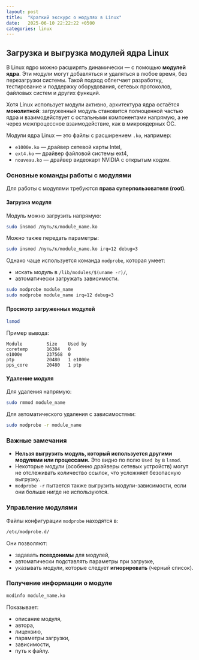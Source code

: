 ```yaml
---
layout: post
title:  "Краткий экскурс о модулях в Linux"
date:   2025-06-10 22:22:22 +0500
categories: linux
---
```


## Загрузка и выгрузка модулей ядра Linux

В Linux ядро можно расширять динамически — с помощью **модулей ядра**. Эти модули могут добавляться и удаляться в любое время, без перезагрузки системы. Такой подход облегчает разработку, тестирование и поддержку оборудования, сетевых протоколов, файловых систем и других функций.

Хотя Linux использует модули активно, архитектура ядра остаётся **монолитной**: загруженный модуль становится полноценной частью ядра и взаимодействует с остальными компонентами напрямую, а не через межпроцессное взаимодействие, как в микроядерных ОС.

Модули ядра Linux — это файлы с расширением `.ko`, например:

* `e1000e.ko` — драйвер сетевой карты Intel,
* `ext4.ko` — драйвер файловой системы ext4,
* `nouveau.ko` — драйвер видеокарт NVIDIA с открытым кодом.

### Основные команды работы с модулями

Для работы с модулями требуются **права суперпользователя (root)**.

#### Загрузка модуля

Модуль можно загрузить напрямую:

```bash
sudo insmod /путь/к/module_name.ko
```

Можно также передать параметры:

```bash
sudo insmod /путь/к/module_name.ko irq=12 debug=3
```

Однако чаще используется команда `modprobe`, которая умеет:

* искать модуль в `/lib/modules/$(uname -r)/`,
* автоматически загружать зависимости.

```bash
sudo modprobe module_name
sudo modprobe module_name irq=12 debug=3
```

#### Просмотр загруженных модулей

```bash
lsmod
```

Пример вывода:

```
Module         Size    Used by
coretemp       16384   0
e1000e         237568  0
ptp            20480   1 e1000e
pps_core       20480   1 ptp
```

#### Удаление модуля

Для удаления напрямую:

```bash
sudo rmmod module_name
```

Для автоматического удаления с зависимостями:

```bash
sudo modprobe -r module_name
```

### Важные замечания

* **Нельзя выгрузить модуль, который используется другими модулями или процессами.** Это видно по полю `Used by` в `lsmod`.
* Некоторые модули (особенно драйверы сетевых устройств) могут не отслеживать количество ссылок, что усложняет безопасную выгрузку.
* `modprobe -r` пытается также выгрузить модули-зависимости, если они больше нигде не используются.

### Управление модулями

Файлы конфигурации `modprobe` находятся в:

```bash
/etc/modprobe.d/
```

Они позволяют:

* задавать **псевдонимы** для модулей,
* автоматически подставлять параметры при загрузке,
* указывать модули, которые следует **игнорировать** (черный список).

### Получение информации о модуле

```bash
modinfo module_name.ko
```

Показывает:

* описание модуля,
* автора,
* лицензию,
* параметры загрузки,
* зависимости,
* путь к файлу.

